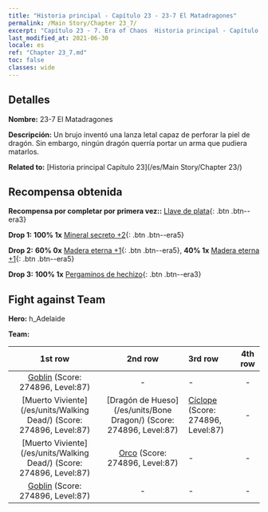 ```yaml
---
title: "Historia principal - Capítulo 23 - 23-7 El Matadragones"
permalink: /Main Story/Chapter 23_7/
excerpt: "Capítulo 23 - 7. Era of Chaos  Historia principal - Capítulo 23_7. 23-7 El Matadragones"
last_modified_at: 2021-06-30
locale: es
ref: "Chapter 23_7.md"
toc: false
classes: wide
---
```


## Detalles

 **Nombre:** 23-7 El Matadragones

 **Descripción:** Un brujo inventó una lanza letal capaz de perforar la piel de dragón. Sin embargo, ningún dragón querría portar un arma que pudiera matarlos.

 **Related to:** [Historia principal Capítulo 23](/es/Main Story/Chapter 23/)

## Recompensa obtenida

 **Recompensa por completar por primera vez::** [Llave de plata](/ItemsES/con_693/){: .btn .btn--era3}

 **Drop 1:** **100% 1x** [Mineral secreto +2](/ItemsES/mat_75/){: .btn .btn--era5}

 **Drop 2:** **60% 0x** [Madera eterna +1](/ItemsES/mat_69/){: .btn .btn--era5}, **40% 1x** [Madera eterna +1](/ItemsES/mat_69/){: .btn .btn--era5}

 **Drop 3:** **100% 1x** [Pergaminos de hechizo](/ItemsES/con_694/){: .btn .btn--era3}


## Fight against Team
 **Hero:** h_Adelaide

 **Team:**


  | 1st row | 2nd row | 3rd row | 4th row |
  |:----:|:----:|:----|:----:|
  | [Goblin](/es/units/Goblin/) (Score: 274896, Level:87)  | - | - | - |
  | [Muerto Viviente](/es/units/Walking Dead/) (Score: 274896, Level:87)  | [Dragón de Hueso](/es/units/Bone Dragon/) (Score: 274896, Level:87)  | [Cíclope](/es/units/Cyclops/) (Score: 274896, Level:87)  | - |
  | [Muerto Viviente](/es/units/Walking Dead/) (Score: 274896, Level:87)  | [Orco](/es/units/Orc/) (Score: 274896, Level:87)  | - | - |
  | [Goblin](/es/units/Goblin/) (Score: 274896, Level:87)  | - | - | - |


